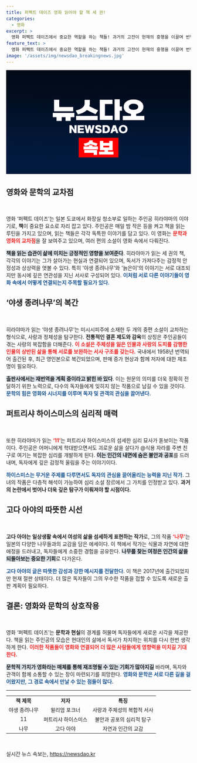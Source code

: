 ```yaml
---
title: 퍼펙트 데이즈 영화 읽어야 할 책 세 권!
categories:
  - 영화
excerpt: >
  영화 퍼펙트 데이즈에서 중요한 역할을 하는 책들! 과거의 고전이 현재의 흥행을 이끌며 번역 재개 소식도. 읽고 싶은 책들이 펼쳐지는 영화 속 이야기를 놓치지 마세요!
feature_text: >
  영화 퍼펙트 데이즈에서 중요한 역할을 하는 책들! 과거의 고전이 현재의 흥행을 이끌며 번역 재개 소식도. 읽고 싶은 책들이 펼쳐지는 영화 속 이야기를 놓치지 마세요!
image: '/assets/img/newsdao_breakingnews.jpg'
---
```


<p><img src="/assets/img/newsdao_breakingnews.jpg" alt="firstkoreanews 속보" /></p>

<h2 data-ke-size="size26">영화와 문학의 교차점</h2>

<p data-ke-size="size16">&nbsp;</p>

<p data-ke-size="size16">영화 ‘퍼펙트 데이즈’는 일본 도쿄에서 화장실 청소부로 일하는 주인공 히라야마의 이야기로, <b>책</b>이 중요한 요소로 자리 잡고 있다. 주인공은 매일 밤 작은 등을 켜고 책을 읽는 루틴을 가지고 있으며, 읽는 책들은 각각 독특한 이야기를 담고 있다. 이 영화는 <b><span style="color: #ee2323;">문학과 영화의 교차점</span></b>을 잘 보여주고 있으며, 여러 편의 소설이 영화 속에서 다뤄진다.</p>

<p data-ke-size="size16"><b><span style="background-color: #21538527;">책을 읽는 습관이 삶에 미치는 긍정적인 영향을 보여준다</span></b>. 히라야마가 읽는 세 권의 책, 각각의 이야기는 그가 살아가는 현실과 연결되어 있으며, 독서가 가져다주는 감정적 안정성과 상상력을 엿볼 수 있다. 특히 '야생 종려나무'와 '늙은이'의 이야기는 서로 대조되지만 동시에 깊은 연관성을 지닌 서사로 구성되어 있다. <b><span style="color: #1a5490;">이처럼 서로 다른 이야기들이 영화 속에서 어떻게 연결되는지 주목할 필요가 있다.</span></b></p>

<h2 data-ke-size="size26">‘야생 종려나무’의 복간</h2>

<p data-ke-size="size16">&nbsp;</p>

<p data-ke-size="size16">히라야마가 읽는 ‘야생 종려나무’는 미시시피주에 소재한 두 개의 중편 소설이 교차하는 형식으로, 사랑과 정체성을 탐구한다. <b>전통적인 결혼 제도와 감옥</b>의 상징은 주인공들이 겪는 사랑의 복잡함을 더해준다. <b><span style="color: #ee2323;">이 소설은 주체성을 잃은 인물과 사랑의 도피를 감행한 인물의 상반된 삶을 통해 서로를 보완하는 서사 구조를 갖는다.</span></b> 국내에서 1958년 번역되어 출간된 후, 최근 영인본으로 복간되었으며, 판매 증가 현상과 함께 저자에 대한 재조명이 필요하다.</p>

<p data-ke-size="size16"><b><span style="background-color: #21538527;">출판사에서는 재번역을 계획 중이라고 밝힌 바 있다</span></b>. 이는 원문의 의미를 더욱 정확히 전달하기 위한 노력으로, 다수의 독자들에게 잊히지 않는 작품으로 남길 수 있을 것이다. <b><span style="color: #1a5490;">문학의 힘은 영화와 시너지를 이루며 독자 및 관객의 관심을 끌어낸다.</span></b></p>

<h2 data-ke-size="size26">퍼트리샤 하이스미스의 심리적 매력</h2>

<p data-ke-size="size16">&nbsp;</p>

<p data-ke-size="size16">또한 히라야마가 읽는 <b><span style="color: #ee2323;">‘11’</span></b>는 퍼트리샤 하이스미스의 섬세한 심리 묘사가 돋보이는 작품이다. 주인공은 어머니에게 학대받으면서도 괴로운 삶을 살다가 @식용 자라를 주변 친구로 여기는 복잡한 심리를 개발하게 된다. <b><span style="background-color: #21538527;">이는 인간의 내면에 숨은 불안과 공포</span></b>를 드러내며, 독자에게 깊은 감정적 울림을 주는 이야기이다.</p>

<p data-ke-size="size16"><b><span style="color: #1a5490;">하이스미스는 무거운 주제를 다루면서도 독자의 관심을 끌어올리는 능력을 지닌 작가</span></b>. 그녀의 작품은 다층적 해석이 가능하여 심리 소설 장르에서 그 가치를 인정받고 있다. <b>과거의 논란에서 벗어나 더욱 깊은 탐구가 이뤄져야 할 시점이다.</b></p>

<h2 data-ke-size="size26">고다 아야의 따뜻한 시선</h2>

<p data-ke-size="size16">&nbsp;</p>

<p data-ke-size="size16"><b>고다 아야는 일상생활 속에서 여성의 삶을 섬세하게 표현하는 작가</b>로, 그의 작품 <b><span style="color: #ee2323;">‘나무’</span></b>는 일본의 다양한 나무들과의 교감을 담은 에세이다. 이 책에서 작가는 식물과 자연에 대한 애정을 드러내고, 독자들에게 소중한 경험을 공유한다. <b><span style="background-color: #21538527;">나무를 찾는 여정은 인간의 삶을 되돌아보는 중요한 기회</span></b>로 다가온다.</p>

<p data-ke-size="size16"><b><span style="color: #1a5490;">고다 아야의 글은 따뜻한 감성과 강한 메시지를 전달한다</span></b>. 이 책은 2017년에 출간되었지만 현재 절판 상태이다. 더 많은 독자들이 그의 우수한 작품을 접할 수 있도록 새로운 출판 계획이 필요하다.</p>

<h2 data-ke-size="size26">결론: 영화와 문학의 상호작용</h2>

<p data-ke-size="size16">&nbsp;</p>

<p data-ke-size="size16">영화 ‘퍼펙트 데이즈’는 <b>문학과 현실</b>의 경계를 허물며 독자들에게 새로운 시각을 제공한다. 책을 읽는 주인공의 모습은 현대인의 삶에서 독서가 차지하는 위치를 다시 한번 생각하게 한다. <b><span style="color: #ee2323;">이러한 작품들이 영화와 연결되어 더 많은 사람들에게 영향력을 미치길 기대한다.</span></b></p>

<p data-ke-size="size16"><b><span style="background-color: #21538527;">문학적 가치가 영화라는 매체를 통해 재조명될 수 있는 기회가 많아지길</span></b> 바라며, 독자와 관객이 함께 소통할 수 있는 장이 마련되기를 희망한다. <b><span style="color: #1a5490;">영화와 문학은 서로 다른 길을 걸어왔지만, 그 경로 속에서 만날 수 있는 점들이 많다.</span></b></p>

<hr>

<table style="width: 100%; border-collapse: collapse;">
  <tr>
    <td style="text-align: center; height: 17px;"><b>책 제목</b></td>
    <td style="text-align: center; height: 17px;"><b>저자</b></td>
    <td style="text-align: center; height: 17px;"><b>특징</b></td>
  </tr>
  <tr>
    <td style="text-align: center; height: 17px;">야생 종려나무</td>
    <td style="text-align: center; height: 17px;">윌리엄 포크너</td>
    <td style="text-align: center; height: 17px;">사랑과 주체성의 복합적 서사</td>
  </tr>
  <tr>
    <td style="text-align: center; height: 17px;">11</td>
    <td style="text-align: center; height: 17px;">퍼트리샤 하이스미스</td>
    <td style="text-align: center; height: 17px;">불안과 공포의 심리적 탐구</td>
  </tr>
  <tr>
    <td style="text-align: center; height: 17px;">나무</td>
    <td style="text-align: center; height: 17px;">고다 아야</td>
    <td style="text-align: center; height: 17px;">자연과 인간의 교감</td>
  </tr>
</table>

<p data-ke-size="size16">&nbsp;</p>
실시간 뉴스 속보는, <a href="https://newsdao.kr" rel="dofollow">https://newsdao.kr</a>


